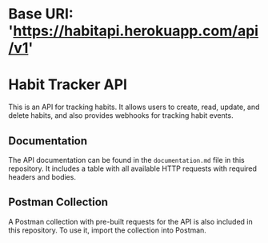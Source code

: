 
# Base URI: 'https://habitapi.herokuapp.com/api/v1'

# Habit Tracker API

This is an API for tracking habits. It allows users to create, read, update, and delete habits, and also provides webhooks for tracking habit events.

## Documentation

The API documentation can be found in the `documentation.md` file in this repository. It includes a table with all available HTTP requests with required headers and bodies.

## Postman Collection

A Postman collection with pre-built requests for the API is also included in this repository. To use it, import the collection into Postman.




